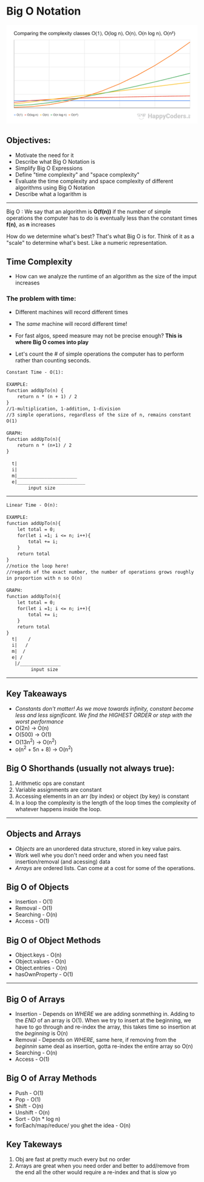 # Big O Notation 
![Big O Graph](BigOGraph.png)

## Objectives: 
- Motivate the need for it 
- Describe what Big O Notation is
- Simplify Big O Expressions
- Define "time complexity" and "space complexity" 
- Evaluate the time complexity and space complexity of different algorithms using Big O Notation 
- Describe what a logarithm is 

---
Big O
: We say that an algorithm is **O(f(n))** if the number of simple operations the computer has to do is eventually less than the constant times **f(n)**, as **n** increases

How do we determine what's best? That's what Big O is for. Think of it as a "scale" to determine what's best. Like a numeric representation. 

## Time Complexity 
- How can we analyze the runtime of an algorithm as the size of the imput increases

### The problem with time: 
- Different machines will record different times 
- The *same* machine will record different time!
- For fast algos, speed measure may not be precise enough? 
**This is where Big O comes into play**

- Let's count the # of simple operations the computer has to perform rather than counting seconds. 

```
Constant Time - O(1): 

EXAMPLE:
function addUpTo(n) {
    return n * (n + 1) / 2
}
//1-multiplication, 1-addition, 1-division
//3 simple operations, regardless of the size of n, remains constant O(1)

GRAPH:
function addUpTo(n){
	return n * (n+1) / 2
}

  t|
  i|
  m|______________________
  e|_________________________
        input size

```
---
```
Linear Time - O(n):

EXAMPLE: 
function addUpTo(n){
    let total = 0; 
    for(let i =1; i <= n; i++){
        total += i; 
    }
    return total 
}
//notice the loop here! 
//regards of the exact number, the number of operations grows roughly in proportion with n so O(n)

GRAPH:
function addUpTo(n){
    let total = 0; 
    for(let i =1; i <= n; i++){
        total += i; 
    }
    return total 
}
  t|    /
  i|   /
  m|  /
  e| /
   |/_______________
         input size
```
---

## Key Takeaways
- *Constants don't matter! As we move towards infinity, constant become less and less significant. We find the HIGHEST ORDER or step with the worst performance*
- O(2n) -> O(n)
- O(500) -> O(1)
- O(13n<sup>2</sup>) -> O(n<sup>2</sup>)
- o(n<sup>2</sup> + 5n + 8) -> O(n<sup>2</sup>)

## Big O Shorthands (usually not always true):
1. Arithmetic ops are constant 
2. Variable assignments are constant
3. Accessing elements in an arr (by index) or object (by key) is constant
4. In a loop the complexity is the length of the loop times the complexity of whatever happens inside the loop.
---

## Objects and Arrays 

- *Objects* are an unordered data structure, stored in key value pairs. 
- Work well whe you don't need order and when you need fast insertion/removal (and acessing) data
- *Arrays* are ordered lists. Can come at a cost for some of the operations.


## Big O of Objects
- Insertion - O(1)
- Removal - O(1)
- Searching - O(n)
- Access - O(1)

## Big O of Object Methods 
- Object.keys - O(n)
- Object.values - O(n)
- Object.entries - O(n)
- hasOwnProperty - O(1)
---
## Big O of Arrays 
- Insertion - Depends on *WHERE* we are adding sonmething in. Adding to the *END* of an array is O(1). When we try to insert at the beginning, we have to go through and re-index the array, this takes time so insertion at the *beginning* is O(n)
- Removal - Depends on *WHERE*, same here, if removing from the *beginnin* same deal as insertion, gotta re-index the entire array so O(n)
- Searching - O(n)
- Access - O(1)

## Big O of Array Methods 
- Push - O(1)
- Pop - O(1)
- Shift - O(n)
- Unshift - O(n)
- Sort - O(n * log n)
- forEach/map/reduce/ you ghet the idea - O(n)

## Key Takeways 
1. Obj are fast at pretty much every but no order
2. Arrays are great when you need order and better to add/remove from the end all the other would require a re-index and that is slow yo 
